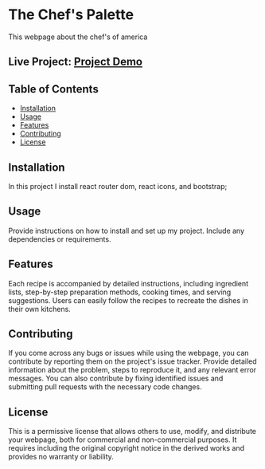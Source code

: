 # The Chef's Palette

This webpage about the chef's of america

## Live Project: [Project Demo](https://the-chef-s-palette-da479.web.app/)

## Table of Contents

- [Installation](#installation)
- [Usage](#usage)
- [Features](#features)
- [Contributing](#contributing)
- [License](#license)

## Installation

In this project I install react router dom, react icons, and bootstrap;

## Usage

Provide instructions on how to install and set up my project. Include any dependencies or requirements.

## Features

Each recipe is accompanied by detailed instructions, including ingredient lists, step-by-step preparation methods, cooking times, and serving suggestions. Users can easily follow the recipes to recreate the dishes in their own kitchens.

## Contributing

If you come across any bugs or issues while using the webpage, you can contribute by reporting them on the project's issue tracker. Provide detailed information about the problem, steps to reproduce it, and any relevant error messages. You can also contribute by fixing identified issues and submitting pull requests with the necessary code changes.

## License

This is a permissive license that allows others to use, modify, and distribute your webpage, both for commercial and non-commercial purposes. It requires including the original copyright notice in the derived works and provides no warranty or liability.

